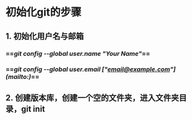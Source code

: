 # 初始化git的步骤
## 1. 初始化用户名与邮箱  
### ==*git config --global user.name "Your Name"*==
### ==*git config --global user.email ["email@example.com"](mailto:\)*==
## 2. 创建版本库，创建一个空的文件夹，进入文件夹目录，git init